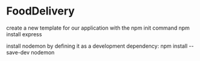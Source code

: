 # FoodDelivery
 create a new template for our application with the npm init command
 npm install express
 
 install nodemon by defining it as a development dependency:
 npm install --save-dev nodemon
